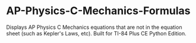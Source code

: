 # AP-Physics-C-Mechanics-Formulas
Displays AP Physics C Mechanics equations that are not in the equation sheet (such as Kepler's Laws, etc). Built for TI-84 Plus CE Python Edition.
